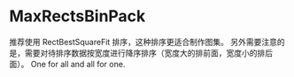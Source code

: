 # MaxRectsBinPack
推荐使用 RectBestSquareFit 排序，这种排序更适合制作图集。
另外需要注意的是，需要对待排序数据按宽度进行降序排序（宽度大的排前面，宽度小的排后面）。
One for all and all for one.
